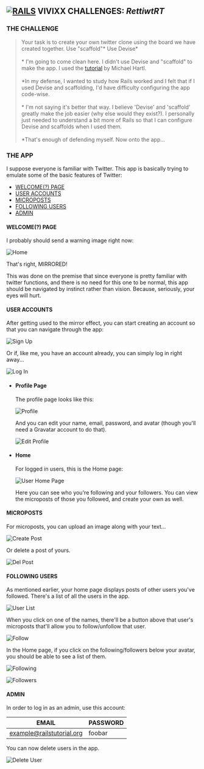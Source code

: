 ## **[![RAILS](http://i1202.photobucket.com/albums/bb362/tremor221/Vivixx/VCRoR/RoRLogo1.png "Rails")](http://rubyonrails.org/) VIVIXX CHALLENGES: _RettiwtRT_**

### THE CHALLENGE

> Your task is to create your own twitter clone using the board we have created together.
Use "scaffold"*
Use Devise*  
\
\* I'm going to come clean here. I didn't use Devise and "scaffold" to make the app. I used the [tutorial](https://www.railstutorial.org/book/static_pages) by Michael Hartl.  
\
\*In my defense, I wanted to study how Rails worked and I felt that if I used Devise and scaffolding, I'd have difficulty configuring the app code-wise.  
\
\* I'm not saying it's better that way. I believe 'Devise' and 'scaffold' greatly make the job easier (why else would they exist?). I personally just needed to understand a bit more of Rails so that I can configure Devise and scaffolds when I used them.  
\
\*That's enough of defending myself. Now onto the app...

### THE APP

I suppose everyone is familiar with Twitter. This app is basically trying to emulate some of the basic features of Twitter:

- [WELCOME(?) PAGE](#welcome-page)
- [USER ACCOUNTS](#user-accounts)
- [MICROPOSTS](#microposts)
- [FOLLOWING USERS](#following-users)
- [ADMIN](#admin)

#### WELCOME(?) PAGE

I probably should send a warning image right now:

![Home](http://i1202.photobucket.com/albums/bb362/tremor221/Vivixx/VCRoR/VCRoRRRT/01Home.png)

That's right, MIRRORED!

This was done on the premise that since everyone is pretty familiar with twitter functions, and there is no need for this one to be normal, this app should be navigated by instinct rather than vision. Because, seriously, your eyes will hurt.

#### USER ACCOUNTS

After getting used to the mirror effect, you can start creating an account so that you can navigate through the app:

![Sign Up](http://i1202.photobucket.com/albums/bb362/tremor221/Vivixx/VCRoR/VCRoRRRT/02SignUp.png)

Or if, like me, you have an account already, you can simply log in right away...

![Log In](http://i1202.photobucket.com/albums/bb362/tremor221/Vivixx/VCRoR/VCRoRRRT/03Login.png)

- #### Profile Page
    The profile page looks like this:

    ![Profile](http://i1202.photobucket.com/albums/bb362/tremor221/Vivixx/VCRoR/VCRoRRRT/04Profile.png)

    And you can edit your name, email, password, and avatar (though you'll need a Gravatar account to do that).

    ![Edit Profile](http://i1202.photobucket.com/albums/bb362/tremor221/Vivixx/VCRoR/VCRoRRRT/05EditProfile.png)

- #### Home
    For logged in users, this is the Home page:

    ![User Home Page](http://i1202.photobucket.com/albums/bb362/tremor221/Vivixx/VCRoR/VCRoRRRT/06UserHomePage.png)

    Here you can see who you're following and your followers. You can view the microposts of those you followed, and create your own as well.

#### MICROPOSTS
For microposts, you can upload an image along with your text...

![Create Post](http://i1202.photobucket.com/albums/bb362/tremor221/Vivixx/VCRoR/VCRoRRRT/07CreatePost.png)

Or delete a post of yours.

![Del Post](http://i1202.photobucket.com/albums/bb362/tremor221/Vivixx/VCRoR/VCRoRRRT/08DeletePost.png)

#### FOLLOWING USERS
As mentioned earlier, your home page displays posts of other users you've followed. There's a list of all the users in the app.

![User List](http://i1202.photobucket.com/albums/bb362/tremor221/Vivixx/VCRoR/VCRoRRRT/09UserList.png)

When you click on one of the names, there'll be a button above that user's microposts that'll allow you to follow/unfollow that user.

![Follow](http://i1202.photobucket.com/albums/bb362/tremor221/Vivixx/VCRoR/VCRoRRRT/10Follow.png)

In the Home page, if you click on the following/followers below your avatar, you should be able to see a list of them.

![Following](http://i1202.photobucket.com/albums/bb362/tremor221/Vivixx/VCRoR/VCRoRRRT/11Following.png)

![Followers](http://i1202.photobucket.com/albums/bb362/tremor221/Vivixx/VCRoR/VCRoRRRT/12Followers.png)

#### ADMIN
In order to log in as an admin, use this account:

| EMAIL | PASSWORD |
| --- | --- |
| example@railstutorial.org | foobar |

You can now delete users in the app.

![Delete User](http://i1202.photobucket.com/albums/bb362/tremor221/Vivixx/VCRoR/VCRoRRRT/13DeleteUser.png)
